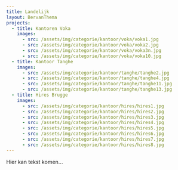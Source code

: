 ```yaml
---
title: Landelijk
layout: BervanThema
projects:
  - title: Kantoren Voka
    images:
      - src: /assets/img/categorie/kantoor/voka/voka1.jpg
      - src: /assets/img/categorie/kantoor/voka/voka2.jpg
      - src: /assets/img/categorie/kantoor/voka/voka3n.jpg
      - src: /assets/img/categorie/kantoor/voka/voka10.jpg
  - title: Kantoor Tanghe
    images:
      - src: /assets/img/categorie/kantoor/tanghe/tanghe2.jpg
      - src: /assets/img/categorie/kantoor/tanghe/tanghe4.jpg
      - src: /assets/img/categorie/kantoor/tanghe/tanghe11.jpg
      - src: /assets/img/categorie/kantoor/tanghe/tanghe13.jpg
  - title: Hires Brugge
    images:
      - src: /assets/img/categorie/kantoor/hires/hires1.jpg
      - src: /assets/img/categorie/kantoor/hires/hires2.jpg
      - src: /assets/img/categorie/kantoor/hires/hires3.jpg
      - src: /assets/img/categorie/kantoor/hires/hires4.jpg
      - src: /assets/img/categorie/kantoor/hires/hires5.jpg
      - src: /assets/img/categorie/kantoor/hires/hires6.jpg
      - src: /assets/img/categorie/kantoor/hires/hires7.jpg
      - src: /assets/img/categorie/kantoor/hires/hires8.jpg
---
```


Hier kan tekst komen...
